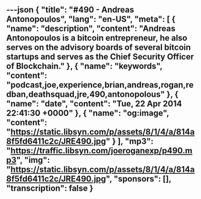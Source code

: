---json
{
  "title": "#490 - Andreas Antonopoulos",
  "lang": "en-US",
  "meta": [
    {
      "name": "description",
      "content": "Andreas Antonopoulos is a bitcoin entrepreneur, he also serves on the advisory boards of several bitcoin startups and serves as the Chief Security Officer of Blockchain."
    },
    {
      "name": "keywords",
      "content": "podcast,joe,experience,brian,andreas,rogan,redban,deathsquad,jre,490,antonopolous"
    },
    {
      "name": "date",
      "content": "Tue, 22 Apr 2014 22:41:30 +0000"
    },
    {
      "name": "og:image",
      "content": "https://static.libsyn.com/p/assets/8/1/4/a/814a8f5fd6411c2c/JRE490.jpg"
    }
  ],
  "mp3": "https://traffic.libsyn.com/joeroganexp/p490.mp3",
  "img": "https://static.libsyn.com/p/assets/8/1/4/a/814a8f5fd6411c2c/JRE490.jpg",
  "sponsors": [],
  "transcription": false
}
---
<episode-header />

<timemark seconds="0" />

<transcribe-call-to-action />

<episode-footer />